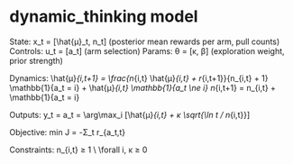 # dynamic_thinking model

State: x_t = [\hat{μ}_t, n_t] (posterior mean rewards per arm, pull counts)
Controls: u_t = [a_t] (arm selection) Params: θ = [κ, β] (exploration weight,
prior strength)

Dynamics: \hat{μ}_{i,t+1} = \frac{n_{i,t} \hat{μ}_{i,t} + r_{i,t+1}}{n_{i,t} +
1} \mathbb{1}\{a_t = i\} + \hat{μ}_{i,t} \mathbb{1}\{a_t \ne i\} n_{i,t+1} =
n_{i,t} + \mathbb{1}\{a_t = i\}

Outputs: y_t = a_t = \arg\max_i [\hat{μ}_{i,t} + κ \sqrt{\ln t / n_{i,t}}]

Objective: min J = -Σ_t r_{a_t,t}

Constraints: n_{i,t} ≥ 1 \ \forall i, κ ≥ 0
